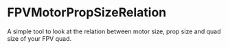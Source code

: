 # FPVMotorPropSizeRelation
A simple tool to look at the relation between motor size, prop size and quad size of your FPV quad.
